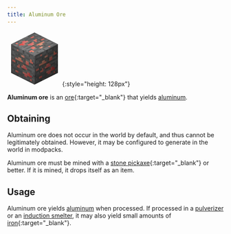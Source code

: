 ```yaml
---
title: Aluminum Ore
---
```


![Aluminum Ore](/assets/images/thermal-foundation/ore-aluminum.png){:style="height: 128px"}


**Aluminum ore** is an
[ore](https://minecraft.gamepedia.com/Ore){:target="_blank"} that yields
[aluminum](/docs/thermal-foundation/metals-and-alloys/aluminum/).


Obtaining
---------
Aluminum ore does not occur in the world by default, and thus cannot be
legitimately obtained. However, it may be configured to generate in the world in
modpacks.

Aluminum ore must be mined with a [stone
pickaxe](https://minecraft.gamepedia.com/Pickaxe){:target="_blank"} or better.
If it is mined, it drops itself as an item.


Usage
-----
Aluminum ore yields
[aluminum](/docs/thermal-foundation/metals-and-alloys/aluminum/) when processed.
If processed in a [pulverizer](/docs/thermal-expansion/machines/pulverizer/) or
an [induction smelter](/docs/thermal-expansion/machines/induction-smelter/), it
may also yield small amounts of
[iron](https://minecraft.gamepedia.com/Iron){:target="_blank"}.

<!--
recipes:
  - smelting -> aluminum ingot
  - pulverizer (4000 RF) -> 2 aluminum dust & 1 iron dust (10%)
  - induction smelter with sand (4000 RF) -> 2 aluminum ingots & 1 rich slag (5%)
  - induction smelter with rich slag (4000 RF) -> 3 aluminum ingots & 1 slag (75%)
  - induction smelter with cinnabar (4000 RF) -> 3 aluminum ingots & 1 iron ingot
-->
